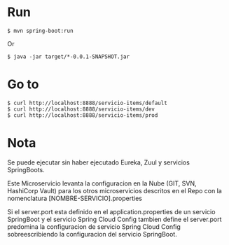 # Run

```
$ mvn spring-boot:run
```
Or
```
$ java -jar target/*-0.0.1-SNAPSHOT.jar
```

# Go to

```
$ curl http://localhost:8888/servicio-items/default
$ curl http://localhost:8888/servicio-items/dev
$ curl http://localhost:8888/servicio-items/prod

```

# Nota 
Se puede ejecutar sin haber ejecutado Eureka, Zuul y servicios SpringBoots. 

Este Microservicio levanta la configuracion en la Nube (GIT, SVN, HashiCorp Vault) para los 
otros microservicios descritos en el Repo con la nomenclatura [NOMBRE-SERVICIO].properties

Si el server.port esta definido en el application.properties de un servicio SpringBoot y el
servicio Spring Cloud Config tambien define el server.port predomina la configuracion de 
servicio Spring Cloud Config sobreescribiendo la configuracion del servicio SpringBoot.
